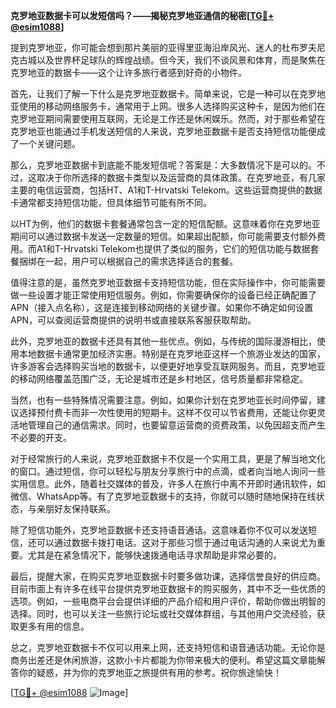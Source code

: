 **克罗地亚数据卡可以发短信吗？——揭秘克罗地亚通信的秘密[[TG💪+ @esim1088](https://t.me/s/esim1088)]**

提到克罗地亚，你可能会想到那片美丽的亚得里亚海沿岸风光、迷人的杜布罗夫尼克古城以及世界杯足球队的辉煌战绩。但今天，我们不谈风景和体育，而是聚焦在克罗地亚的数据卡——这个让许多旅行者感到好奇的小物件。

首先，让我们了解一下什么是克罗地亚数据卡。简单来说，它是一种可以在克罗地亚使用的移动网络服务卡，通常用于上网。很多人选择购买这种卡，是因为他们在克罗地亚期间需要使用互联网，无论是工作还是休闲娱乐。然而，对于那些希望在克罗地亚也能通过手机发送短信的人来说，克罗地亚数据卡是否支持短信功能便成了一个关键问题。

那么，克罗地亚数据卡到底能不能发短信呢？答案是：大多数情况下是可以的。不过，这取决于你所选择的数据卡类型以及运营商的具体政策。在克罗地亚，有几家主要的电信运营商，包括HT、A1和T-Hrvatski Telekom。这些运营商提供的数据卡通常都支持短信功能，但具体细节可能有所不同。

以HT为例，他们的数据卡套餐通常包含一定的短信配额。这意味着你在克罗地亚期间可以通过数据卡发送一定数量的短信。如果超出配额，你可能需要支付额外费用。而A1和T-Hrvatski Telekom也提供了类似的服务，它们的短信功能与数据套餐捆绑在一起，用户可以根据自己的需求选择适合的套餐。

值得注意的是，虽然克罗地亚数据卡支持短信功能，但在实际操作中，你可能需要做一些设置才能正常使用短信服务。例如，你需要确保你的设备已经正确配置了APN（接入点名称），这是连接到移动网络的关键步骤。如果你不确定如何设置APN，可以查阅运营商提供的说明书或直接联系客服获取帮助。

此外，克罗地亚的数据卡还具有其他一些优点。例如，与传统的国际漫游相比，使用本地数据卡通常更加经济实惠。特别是在克罗地亚这样一个旅游业发达的国家，许多游客会选择购买当地的数据卡，以便更好地享受互联网服务。而且，克罗地亚的移动网络覆盖范围广泛，无论是城市还是乡村地区，信号质量都非常稳定。

当然，也有一些特殊情况需要注意。例如，如果你计划在克罗地亚长时间停留，建议选择预付费卡而非一次性使用的短期卡。这样不仅可以节省费用，还能让你更灵活地管理自己的通信需求。同时，也要留意运营商的资费政策，以免因超支而产生不必要的开支。

对于经常旅行的人来说，克罗地亚数据卡不仅是一个实用工具，更是了解当地文化的窗口。通过短信，你可以轻松与朋友分享旅行中的点滴，或者向当地人询问一些实用信息。此外，随着社交媒体的普及，许多人在旅行中离不开即时通讯软件，如微信、WhatsApp等。有了克罗地亚数据卡的支持，你就可以随时随地保持在线状态，与亲朋好友保持联系。

除了短信功能外，克罗地亚数据卡还支持语音通话。这意味着你不仅可以发送短信，还可以通过数据卡拨打电话。这对于那些习惯于通过电话沟通的人来说尤为重要。尤其是在紧急情况下，能够快速拨通电话寻求帮助是非常必要的。

最后，提醒大家，在购买克罗地亚数据卡时要多做功课，选择信誉良好的供应商。目前市面上有许多在线平台提供克罗地亚数据卡的购买服务，其中不乏一些优质的选项。例如，一些电商平台会提供详细的产品介绍和用户评价，帮助你做出明智的选择。同时，也可以关注一些旅行论坛或社交媒体群组，与其他用户交流经验，获取更多有用的信息。

总之，克罗地亚数据卡不仅可以用来上网，还支持短信和语音通话功能。无论你是商务出差还是休闲旅游，这款小卡片都能为你带来极大的便利。希望这篇文章能解答你的疑惑，并为你的克罗地亚之旅提供有用的参考。祝你旅途愉快！

[[TG💪+ @esim1088](https://t.me/s/esim1088) ![Image](https://i.postimg.cc/4NQfJmqS/Snipaste-2025-05-13-00-14-12.png)]
